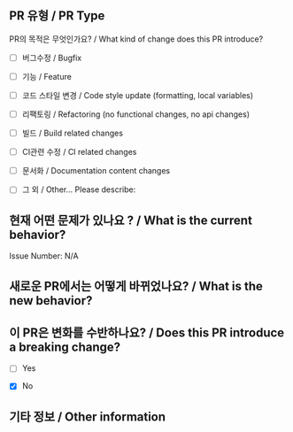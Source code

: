 <!--
## PR Checklist
Please check if your PR fulfills the following requirements:

- [ ] The commit message follows our guidelines: https://github.com/angular/angular/blob/main/CONTRIBUTING.md#commit
- [ ] Tests for the changes have been added (for bug fixes / features)
- [ ] Docs have been added / updated (for bug fixes / features) 
-->

## PR 유형 / PR Type
PR의 목적은 무엇인가요? / What kind of change does this PR introduce?
<!-- Please check the one that applies to this PR using "x". -->

- [ ] 버그수정 / Bugfix
- [ ] 기능 / Feature
- [ ] 코드 스타일 변경 / Code style update (formatting, local variables)
- [ ] 리팩토링 / Refactoring (no functional changes, no api changes)
- [ ] 빌드 / Build related changes
- [ ] CI관련 수정 / CI related changes
- [ ] 문서화 / Documentation content changes
- [ ] 그 외 / Other... Please describe:


## 현재 어떤 문제가 있나요 ? / What is the current behavior?
<!-- Please describe the current behavior that you are modifying, or link to a relevant issue. -->

Issue Number: N/A


## 새로운 PR에서는 어떻게 바뀌었나요? / What is the new behavior?


## 이 PR은 변화를 수반하나요? / Does this PR introduce a breaking change?

- [ ] Yes
- [x] No


<!-- If this PR contains a breaking change, please describe the impact and migration path for existing applications below. -->


## 기타 정보 / Other information